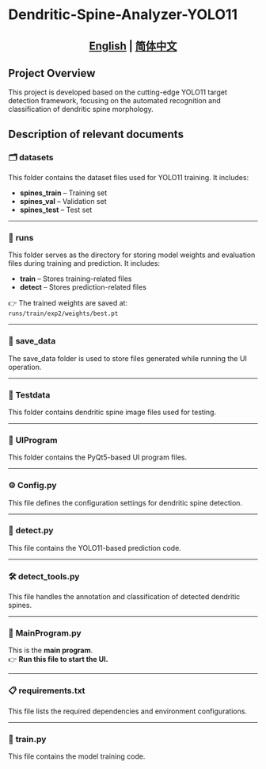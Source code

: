 # Dendritic-Spine-Analyzer-YOLO11  

<h2 align="center">
    <a href="./README.md"><strong>English</strong></a> | 
    <a href="./README_CN.md"><strong>简体中文</strong></a>
</h2>

##  Project Overview
This project is developed based on the cutting-edge YOLO11 target detection framework, focusing on the automated recognition and classification of dendritic spine morphology.

##  Description of relevant documents
### 🗂️ **datasets**  
This folder contains the dataset files used for YOLO11 training. It includes:  
- **spines_train** – Training set  
- **spines_val** – Validation set  
- **spines_test** – Test set  

---

### 🏃‍ **runs**  
This folder serves as the directory for storing model weights and evaluation files during training and prediction. It includes:  
- **train** – Stores training-related files  
- **detect** – Stores prediction-related files  

👉 The trained weights are saved at:  
`runs/train/exp2/weights/best.pt`  

---

### 💾 **save_data**  
The save_data folder is used to store files generated while running the UI operation.  

---

### 📂 **Testdata**  
This folder contains dendritic spine image files used for testing.  

---

### 🎨 **UIProgram**  
This folder contains the PyQt5-based UI program files.  

---

### ⚙ **Config.py**  
This file defines the configuration settings for dendritic spine detection.  

---

### 🔎 **detect.py**  
This file contains the YOLO11-based prediction code.  

---

### 🛠️ **detect_tools.py**  
This file handles the annotation and classification of detected dendritic spines.  

---

### 🚀 **MainProgram.py**  
This is the **main program**.  
👉 **Run this file to start the UI.**  

---

### 📋 **requirements.txt**  
This file lists the required dependencies and environment configurations.  

---

### 🎯 **train.py**  
This file contains the model training code.  
